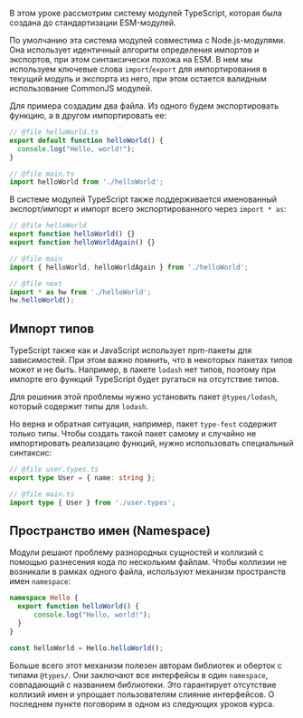 
В этом уроке рассмотрим систему модулей TypeScript, которая была создана до стандартизации ESM-модулей.

По умолчанию эта система модулей совместима с Node.js-модулями. Она использует идентичный алгоритм определения импортов и экспортов, при этом синтаксически похожа на ESM. В нем мы используем ключевые слова `import`/`export` для импортирования в текущий модуль и экспорта из него, при этом остается валидным использование CommonJS модулей.

Для примера создадим два файла. Из одного будем экспортировать функцию, а в другом импортировать ее:

```typescript
// @file helloWorld.ts
export default function helloWorld() {
  console.log("Hello, world!");
}

// @file main.ts
import helloWorld from './helloWorld';
```

В системе модулей TypeScript также поддерживается именованный экспорт/импорт и импорт всего экспортированного через `import * as`:

```typescript
// @file helloWorld
export function helloWorld() {}
export function helloWorldAgain() {}

// @file main
import { helloWorld, helloWorldAgain } from './helloWorld';

// @file next
import * as hw from './helloWorld';
hw.helloWorld();
```

## Импорт типов

TypeScript также как и JavaScript использует npm-пакеты для зависимостей. При этом важно помнить, что в некоторых пакетах типов может и не быть. Например, в пакете `lodash` нет типов, поэтому при импорте его функций TypeScript будет ругаться на отсутствие типов.

Для решения этой проблемы нужно установить пакет `@types/lodash`, который содержит типы для `lodash`.

Но верна и обратная ситуация, например, пакет `type-fest` содержит только типы. Чтобы создать такой пакет самому и случайно не импортировать реализацию функций, нужно использовать специальный синтаксис:

```typescript
// @file user.types.ts
export type User = { name: string };

// @file main.ts
import type { User } from './user.types';
```

## Пространство имен (Namespace)

Модули решают проблему разнородных сущностей и коллизий с помощью разнесения кода по нескольким файлам. Чтобы коллизии не возникали в рамках одного файла, используют механизм пространств имен `namespace`:

```typescript
namespace Hello {
  export function helloWorld() {
      console.log("Hello, world!");
  }
}

const helloWorld = Hello.helloWorld();
```

Больше всего этот механизм полезен авторам библиотек и оберток с типами `@types/`. Они заключают все интерфейсы в один `namespace`, совпадающий с названием библиотеки. Это гарантирует отсутствие коллизий имен и упрощает пользователям слияние интерфейсов. О последнем пункте поговорим в одном из следующих уроков курса.
